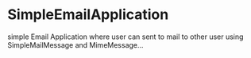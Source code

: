 # SimpleEmailApplication
simple Email Application where user can sent to mail to other user using SimpleMailMessage and MimeMessage...
